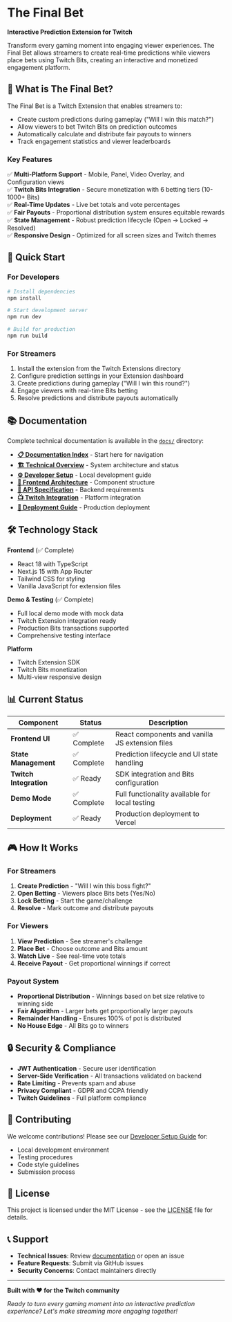 # The Final Bet

**Interactive Prediction Extension for Twitch**

Transform every gaming moment into engaging viewer experiences. The Final Bet allows streamers to create real-time predictions while viewers place bets using Twitch Bits, creating an interactive and monetized engagement platform.

## 🎯 What is The Final Bet?

The Final Bet is a Twitch Extension that enables streamers to:
- Create custom predictions during gameplay ("Will I win this match?")
- Allow viewers to bet Twitch Bits on prediction outcomes
- Automatically calculate and distribute fair payouts to winners
- Track engagement statistics and viewer leaderboards

### Key Features

✅ **Multi-Platform Support** - Mobile, Panel, Video Overlay, and Configuration views  
✅ **Twitch Bits Integration** - Secure monetization with 6 betting tiers (10-1000+ Bits)  
✅ **Real-Time Updates** - Live bet totals and vote percentages  
✅ **Fair Payouts** - Proportional distribution system ensures equitable rewards  
✅ **State Management** - Robust prediction lifecycle (Open → Locked → Resolved)  
✅ **Responsive Design** - Optimized for all screen sizes and Twitch themes  

## 🚀 Quick Start

### For Developers

```bash
# Install dependencies
npm install

# Start development server
npm run dev

# Build for production
npm run build
```

### For Streamers
1. Install the extension from the Twitch Extensions directory
2. Configure prediction settings in your Extension dashboard
3. Create predictions during gameplay ("Will I win this round?")
4. Engage viewers with real-time Bits betting
5. Resolve predictions and distribute payouts automatically

## 📚 Documentation

Complete technical documentation is available in the [`docs/`](docs/) directory:

- **[📋 Documentation Index](docs/README.md)** - Start here for navigation
- **[🏗️ Technical Overview](docs/TECHNICAL-OVERVIEW.md)** - System architecture and status
- **[⚙️ Developer Setup](docs/DEVELOPER-SETUP.md)** - Local development guide
- **[🎨 Frontend Architecture](docs/FRONTEND-ARCHITECTURE.md)** - Component structure
- **[🔌 API Specification](docs/API-SPECIFICATION.md)** - Backend requirements
- **[📺 Twitch Integration](docs/TWITCH-INTEGRATION.md)** - Platform integration
- **[🚀 Deployment Guide](docs/DEPLOYMENT.md)** - Production deployment

## 🛠 Technology Stack

**Frontend** (✅ Complete)
- React 18 with TypeScript
- Next.js 15 with App Router  
- Tailwind CSS for styling
- Vanilla JavaScript for extension files

**Demo & Testing** (✅ Complete)
- Full local demo mode with mock data
- Twitch Extension integration ready
- Production Bits transactions supported
- Comprehensive testing interface

**Platform**
- Twitch Extension SDK
- Twitch Bits monetization
- Multi-view responsive design

## 📊 Current Status

| Component | Status | Description |
|-----------|--------|-------------|
| **Frontend UI** | ✅ Complete | React components and vanilla JS extension files |
| **State Management** | ✅ Complete | Prediction lifecycle and UI state handling |
| **Twitch Integration** | ✅ Ready | SDK integration and Bits configuration |
| **Demo Mode** | ✅ Complete | Full functionality available for local testing |
| **Deployment** | ✅ Ready | Production deployment to Vercel |

## 🎮 How It Works

### For Streamers
1. **Create Prediction** - "Will I win this boss fight?"
2. **Open Betting** - Viewers place Bits bets (Yes/No)  
3. **Lock Betting** - Start the game/challenge
4. **Resolve** - Mark outcome and distribute payouts

### For Viewers
1. **View Prediction** - See streamer's challenge
2. **Place Bet** - Choose outcome and Bits amount
3. **Watch Live** - See real-time vote totals  
4. **Receive Payout** - Get proportional winnings if correct

### Payout System
- **Proportional Distribution** - Winnings based on bet size relative to winning side
- **Fair Algorithm** - Larger bets get proportionally larger payouts
- **Remainder Handling** - Ensures 100% of pot is distributed
- **No House Edge** - All Bits go to winners

## 🔒 Security & Compliance

- **JWT Authentication** - Secure user identification
- **Server-Side Verification** - All transactions validated on backend
- **Rate Limiting** - Prevents spam and abuse
- **Privacy Compliant** - GDPR and CCPA friendly
- **Twitch Guidelines** - Full platform compliance

## 🤝 Contributing

We welcome contributions! Please see our [Developer Setup Guide](docs/DEVELOPER-SETUP.md) for:
- Local development environment
- Testing procedures  
- Code style guidelines
- Submission process

## 📜 License

This project is licensed under the MIT License - see the [LICENSE](LICENSE) file for details.

## 📞 Support

- **Technical Issues**: Review [documentation](docs/) or open an issue
- **Feature Requests**: Submit via GitHub issues
- **Security Concerns**: Contact maintainers directly

---

**Built with ❤️ for the Twitch community**

*Ready to turn every gaming moment into an interactive prediction experience? Let's make streaming more engaging together!*